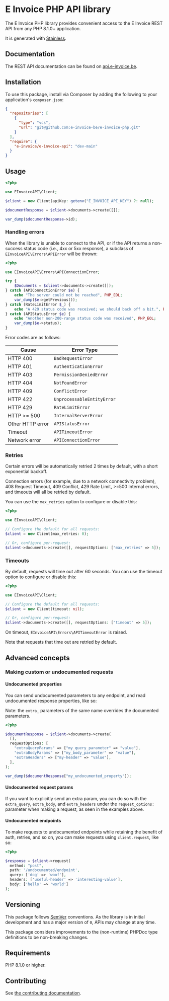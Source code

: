 # E Invoice PHP API library

The E Invoice PHP library provides convenient access to the E Invoice REST API from any PHP 8.1.0+ application.

It is generated with [Stainless](https://www.stainless.com/).

## Documentation

The REST API documentation can be found on [api.e-invoice.be](https://api.e-invoice.be).

## Installation

To use this package, install via Composer by adding the following to your application's `composer.json`:

<!-- x-release-please-start-version -->

```json
{
  "repositories": [
    {
      "type": "vcs",
      "url": "git@github.com:e-invoice-be/e-invoice-php.git"
    }
  ],
  "require": {
    "e-invoice/e-invoice-api": "dev-main"
  }
}
```

<!-- x-release-please-end -->

## Usage

```php
<?php

use EInvoiceAPI\Client;

$client = new Client(apiKey: getenv("E_INVOICE_API_KEY") ?: null);

$documentResponse = $client->documents->create([]);

var_dump($documentResponse->id);
```

### Handling errors

When the library is unable to connect to the API, or if the API returns a non-success status code (i.e., 4xx or 5xx response), a subclass of `EInvoiceAPI\Errors\APIError` will be thrown:

```php
<?php

use EInvoiceAPI\Errors\APIConnectionError;

try {
    $Documents = $client->documents->create([]);
} catch (APIConnectionError $e) {
    echo "The server could not be reached", PHP_EOL;
    var_dump($e->getPrevious());
} catch (RateLimitError $_) {
    echo "A 429 status code was received; we should back off a bit.", PHP_EOL;
} catch (APIStatusError $e) {
    echo "Another non-200-range status code was received", PHP_EOL;
    var_dump($e->status);
}
```

Error codes are as follows:

| Cause            | Error Type                 |
| ---------------- | -------------------------- |
| HTTP 400         | `BadRequestError`          |
| HTTP 401         | `AuthenticationError`      |
| HTTP 403         | `PermissionDeniedError`    |
| HTTP 404         | `NotFoundError`            |
| HTTP 409         | `ConflictError`            |
| HTTP 422         | `UnprocessableEntityError` |
| HTTP 429         | `RateLimitError`           |
| HTTP >= 500      | `InternalServerError`      |
| Other HTTP error | `APIStatusError`           |
| Timeout          | `APITimeoutError`          |
| Network error    | `APIConnectionError`       |

### Retries

Certain errors will be automatically retried 2 times by default, with a short exponential backoff.

Connection errors (for example, due to a network connectivity problem), 408 Request Timeout, 409 Conflict, 429 Rate Limit, >=500 Internal errors, and timeouts will all be retried by default.

You can use the `max_retries` option to configure or disable this:

```php
<?php

use EInvoiceAPI\Client;

// Configure the default for all requests:
$client = new Client(max_retries: 0);

// Or, configure per-request:
$client->documents->create([], requestOptions: ["max_retries" => 5]);
```

### Timeouts

By default, requests will time out after 60 seconds. You can use the timeout option to configure or disable this:

```php
<?php

use EInvoiceAPI\Client;

// Configure the default for all requests:
$client = new Client(timeout: nil);

// Or, configure per-request:
$client->documents->create([], requestOptions: ["timeout" => 5]);
```

On timeout, `EInvoiceAPI\Errors\APITimeoutError` is raised.

Note that requests that time out are retried by default.

## Advanced concepts

### Making custom or undocumented requests

#### Undocumented properties

You can send undocumented parameters to any endpoint, and read undocumented response properties, like so:

Note: the `extra_` parameters of the same name overrides the documented parameters.

```php
<?php

$documentResponse = $client->documents->create(
  [],
  requestOptions: [
    "extraQueryParams" => ["my_query_parameter" => "value"],
    "extraBodyParams" => ["my_body_parameter" => "value"],
    "extraHeaders" => ["my-header" => "value"],
  ],
);

var_dump($documentResponse["my_undocumented_property"]);
```

#### Undocumented request params

If you want to explicitly send an extra param, you can do so with the `extra_query`, `extra_body`, and `extra_headers` under the `request_options:` parameter when making a request, as seen in the examples above.

#### Undocumented endpoints

To make requests to undocumented endpoints while retaining the benefit of auth, retries, and so on, you can make requests using `client.request`, like so:

```php
<?php

$response = $client->request(
  method: "post",
  path: '/undocumented/endpoint',
  query: ['dog' => 'woof'],
  headers: ['useful-header' => 'interesting-value'],
  body: ['hello' => 'world']
);
```

## Versioning

This package follows [SemVer](https://semver.org/spec/v2.0.0.html) conventions. As the library is in initial development and has a major version of `0`, APIs may change at any time.

This package considers improvements to the (non-runtime) PHPDoc type definitions to be non-breaking changes.

## Requirements

PHP 8.1.0 or higher.

## Contributing

See [the contributing documentation](https://github.com/e-invoice-be/e-invoice-php/tree/main/CONTRIBUTING.md).

